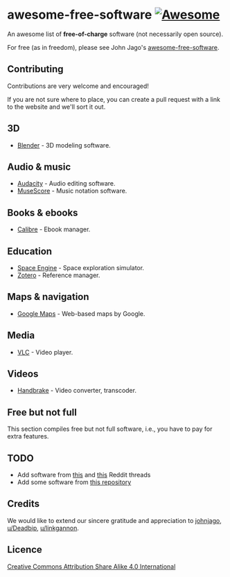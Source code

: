 # awesome-free-software [![Awesome](https://awesome.re/badge-flat.svg)](https://awesome.re)

An awesome list of **free-of-charge** software (not necessarily open source).

For free (as in freedom), please see John Jago's [awesome-free-software](https://github.com/johnjago/awesome-free-software).

## Contributing

Contributions are very welcome and encouraged!

If you are not sure where to place, you can create a pull request with a link to the website and we'll sort it out.

## 3D

- [Blender](https://www.blender.org) - 3D modeling software.

## Audio & music

- [Audacity](https://www.audacityteam.org) - Audio editing software.
- [MuseScore](https://musescore.org) - Music notation software.

## Books & ebooks

- [Calibre](https://calibre-ebook.com/download) - Ebook manager.

## Education

- [Space Engine](http://spaceengine.org) - Space exploration simulator.
- [Zotero](https://www.zotero.org) - Reference manager.

## Maps & navigation

- [Google Maps](https://www.google.com/maps) - Web-based maps by Google.

## Media

- [VLC](https://www.videolan.org) - Video player.

## Videos

- [Handbrake](https://handbrake.fr) - Video converter, transcoder.

## Free but not full

This section compiles free but not full software, i.e., you have to pay for extra features.

## TODO

- Add software from [this](https://www.reddit.com/r/AskReddit/comments/atxdcb/what_free_software_is_so_good_you_cant_believe) and [this](https://www.reddit.com/r/AskReddit/comments/7x639l/what_free_software_is_so_good_you_cant_believe/) Reddit threads
- Add some software from [this repository](https://github.com/johnjago/awesome-free-software)

## Credits

We would like to extend our sincere gratitude and appreciation to [johnjago](https://github.com/johnjago/awesome-free-software), [u/Deadbip](https://www.reddit.com/r/AskReddit/comments/atxdcb/what_free_software_is_so_good_you_cant_believe/eh55c9l), [u/linkgannon](https://www.reddit.com/r/AskReddit/comments/7x639l/what_free_software_is_so_good_you_cant_believe/du6pw11/).

## Licence

[Creative Commons Attribution Share Alike 4.0 International](LICENCE)
